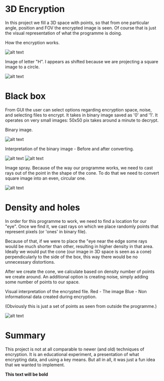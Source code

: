 # 3D Encryption

In this project we fill a 3D space with points, so that from one particular angle, position and FOV the encrypted image is seen. Of course that is just the visual representation of what the programme is doing.

How the encryption works.

![alt text](https://github.com/M2etroline/ProjectBase/blob/master/Rotation_view_example.gif?raw=true)

Image of letter "H". I appears as shifted because we are projecting a square image to a circle. 

![alt text](https://github.com/M2etroline/ProjectBase/blob/master/Picture_view_example.png?raw=true)

# Black box

From GUI the user can select options regarding encryption space, noise, and selecting files to encrypt. It takes in binary image saved as '0' and '1'. It operates on very small images: 50x50 pix takes around a minute to decrypt.

Binary image.

![alt text](https://github.com/M2etroline/ProjectBase/blob/master/Image_coded.png?raw=true)

Interpretation of the binary image - Before and after converting.

![alt text](https://github.com/M2etroline/ProjectBase/blob/master/Image.png?raw=true) ![alt text](https://github.com/M2etroline/ProjectBase/blob/master/Shifted_Image.png?raw=true)

Image spray. Because of the way our programme works, we need to cast rays out of the point in the shape of the cone.
To do that we need to convert square image into an even, circular one.

![alt text](https://github.com/M2etroline/ProjectBase/blob/master/Spray.png?raw=true)

# Density and holes

In order for this programme to work, we need to find a location for our "eye". Once we find it, we cast rays on which we place randomly points that represent pixels (or 'ones' in binary file).

Because of that, if we were to place the "eye near the edge some rays would be much shorter than other, resulting in higher density in that area. Ideally we would put the cone (our image in 3D space is seen as a cone) perpendicularly to the side of the box, this way there would be no unnecessary distortions.

After we create the cone, we calculate based on density number of points we create around. An additional option is creating noise, simply adding some number of points to our space.

Visual interpretation of the encrypted file.
Red - The image 
Blue - Non informational data created during encryption. 

(Obviously this is just a set of points as seen from outside the programme.)

![alt text](https://github.com/M2etroline/ProjectBase/blob/master/Result.png?raw=true)

# Summary

This project is not at all comparable to newer (and old) techniques of encryption. It is an educational experiment, a presentation of what encrypting data, and using a key means. But all in all, it was just a fun idea that we wanted to implement.
 
**This text will be bold**
